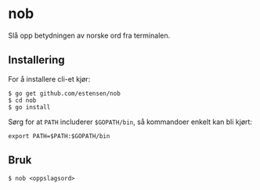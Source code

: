 # nob

Slå opp betydningen av norske ord fra terminalen.

## Installering

For å installere cli-et kjør:
```
$ go get github.com/estensen/nob
$ cd nob
$ go install
```

Sørg for at `PATH` includerer `$GOPATH/bin`, så kommandoer enkelt kan bli kjørt:
```
export PATH=$PATH:$GOPATH/bin
```


## Bruk
```
$ nob <oppslagsord>
```
